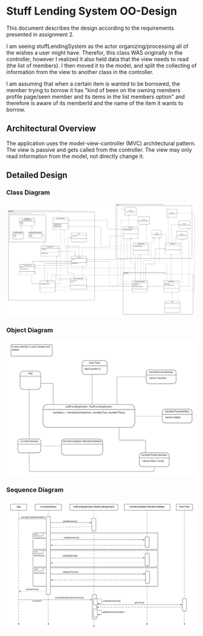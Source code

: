 # Stuff Lending System OO-Design
This document describes the design according to the requirements presented in assignment 2.

I am seeing stuffLendingSystem as the actor organizing/processing all of the wishes a user might have. Therefor, this class WAS originally in the controller, however I realized it also held data that the view needs to read (the list of members). I then moved it to the model, and split the collecting of information from the view to another class in the controller.

I am assuming that when a certain item is wanted to be borrowed, the member trying to borrow it has "kind of been on the owning members profile page/seen member and its items in the list members option" and therefore is aware of its memberId and the name of the item it wants to borrow.

## Architectural Overview
The application uses the model-view-controller (MVC) architectural pattern. The view is passive and gets called from the controller. The view may only read information from the model, not directly change it.

## Detailed Design

### Class Diagram

![Class Diagram](img/stuff-system-NEW-class-diagram.png)

### Object Diagram

![Object Diagram](img/stuff-system-object-diagram.png)

### Sequence Diagram

![Sequence Diagram](img/stuff-system-sequence-diagram.png)
